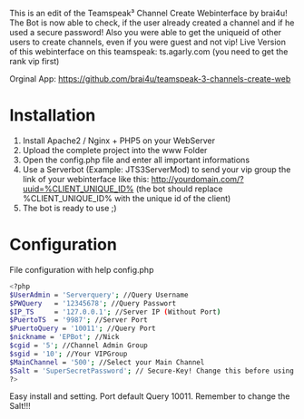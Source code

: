 This is an edit of the Teamspeak³ Channel Create Webinterface by brai4u!
The Bot is now able to check, if the user already created a channel and if he used a secure password!
Also you were able to get the uniqueid of other users to create channels, even if you were guest and not vip!
Live Version of this webinterface on this teamspeak: ts.agarly.com (you need to get the rank vip first)

Orginal App: https://github.com/brai4u/teamspeak-3-channels-create-web

# Installation

1. Install Apache2 / Nginx + PHP5 on your WebServer
2. Upload the complete project into the www Folder
3. Open the config.php file and enter all important informations
4. Use a Serverbot (Example: JTS3ServerMod) to send your vip group the link of your webinterface like this:
    http://yourdomain.com/?uuid=%CLIENT_UNIQUE_ID% (the bot should replace %CLIENT_UNIQUE_ID% with the unique id of the client)
5. The bot is ready to use ;)

# Configuration

File configuration with help config.php

```sh
<?php
$UserAdmin = 'Serverquery'; //Query Username
$PWQuery   = '12345678'; //Query Passwort
$IP_TS     = '127.0.0.1'; //Server IP (Without Port)
$PuertoTS  = '9987'; //Server Port
$PuertoQuery = '10011'; //Query Port
$nickname = 'EPBot'; //Nick
$cgid = '5'; //Channel Admin Group
$sgid = '10'; //Your VIPGroup
$MainChannel = '500'; //Select your Main Channel
$Salt = 'SuperSecretPassword'; // Secure-Key! Change this before using the bot and make sure no one knows this!
?>
```
Easy install and setting. Port default Query 10011. Remember to change the Salt!!!
